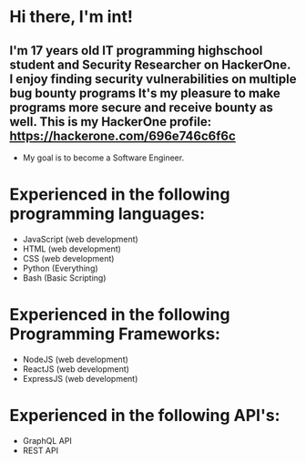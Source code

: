 # Hi there, I'm int! 

## I'm 17 years old IT programming highschool student and Security Researcher on HackerOne. I enjoy finding security vulnerabilities on multiple bug bounty programs It's my pleasure to make programs more secure and receive bounty as well. This is my HackerOne profile: https://hackerone.com/696e746c6f6c

- My goal is to become a Software Engineer.

# Experienced in the following programming languages:

- JavaScript (web development)
- HTML  (web development)
- CSS   (web development)
- Python (Everything)
- Bash (Basic Scripting)

# Experienced in the following Programming Frameworks:
- NodeJS   (web development)
- ReactJS  (web development)
- ExpressJS (web development)


# Experienced in the following API's:
- GraphQL API
- REST API






